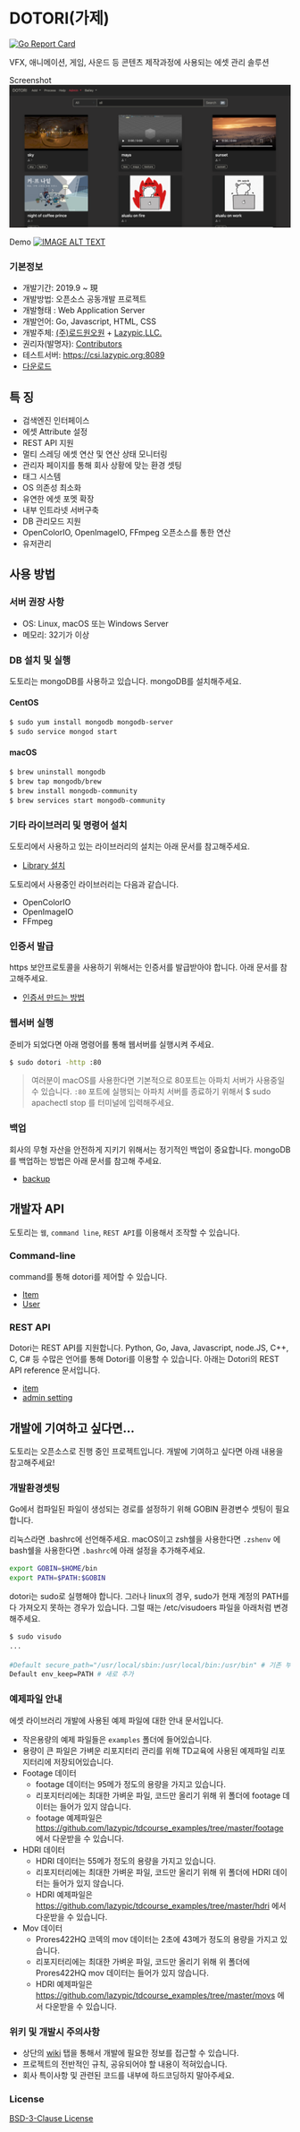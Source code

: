 # DOTORI(가제)

[![Go Report Card](https://goreportcard.com/badge/github.com/rd101/dotori)](https://goreportcard.com/report/github.com/rd101/dotori)

VFX, 애니메이션, 게임, 사운드 등 콘텐츠 제작과정에 사용되는 에셋 관리 솔루션

Screenshot
![screenshot](documents/screenshot.png)

Demo
[![IMAGE ALT TEXT](http://img.youtube.com/vi/VNBdlPDKzTc/0.jpg)](http://www.youtube.com/watch?v=VNBdlPDKzTc "Asset Library System - DOTORI")

### 기본정보
- 개발기간: 2019.9 ~ 現
- 개발방법: 오픈소스 공동개발 프로젝트
- 개발형태 : Web Application Server
- 개발언어: Go, Javascript, HTML, CSS
- 개발주체: [(주)로드원오원](https://rd101.co.kr) + [Lazypic,LLC.](https://lazypic.org)
- 권리자(발명자): [Contributors](https://github.com/RD101/dotori/graphs/contributors)
- 테스트서버: https://csi.lazypic.org:8089
- [다운로드](https://github.com/RD101/dotori/releases)

## 특 징
- 검색엔진 인터페이스
- 에셋 Attribute 설정
- REST API 지원
- 멀티 스레딩 에셋 연산 및 연산 상태 모니터링
- 관리자 페이지를 통해 회사 상황에 맞는 환경 셋팅
- 태그 시스템
- OS 의존성 최소화
- 유연한 에셋 포멧 확장
- 내부 인트라넷 서버구축
- DB 관리모드 지원
- OpenColorIO, OpenImageIO, FFmpeg 오픈소스를 통한 연산
- 유저관리

## 사용 방법

### 서버 권장 사항
- OS: Linux, macOS 또는 Windows Server
- 메모리: 32기가 이상

### DB 설치 및 실행
도토리는 mongoDB를 사용하고 있습니다. mongoDB를 설치해주세요.

#### CentOS
```bash
$ sudo yum install mongodb mongodb-server
$ sudo service mongod start
```

#### macOS
```bash
$ brew uninstall mongodb
$ brew tap mongodb/brew
$ brew install mongodb-community
$ brew services start mongodb-community
```

### 기타 라이브러리 및 명령어 설치
도토리에서 사용하고 있는 라이브러리의 설치는 아래 문서를 참고해주세요.
- [Library 설치](documents/setlibrary.md)

도토리에서 사용중인 라이브러리는 다음과 같습니다.
- OpenColorIO
- OpenImageIO
- FFmpeg

### 인증서 발급
https 보안프로토콜을 사용하기 위해서는 인증서를 발급받아야 합니다. 아래 문서를 참고해주세요.
- [인증서 만드는 방법](documents/how_to_make_certification.md)

### 웹서버 실행
준비가 되었다면 아래 명령어를 통해 웹서버를 실행시켜 주세요.
```bash
$ sudo dotori -http :80
```
> 여러분이 macOS를 사용한다면 기본적으로 80포트는 아파치 서버가 사용중일 수 있습니다. `:80` 포트에 실행되는 아파치 서버를 종료하기 위해서 $ sudo apachectl stop 를 터미널에 입력해주세요.

### 백업
회사의 무형 자산을 안전하게 지키기 위해서는 정기적인 백업이 중요합니다.
mongoDB를 백업하는 방법은 아래 문서를 참고해 주세요.
- [backup](documents/backup.md)

## 개발자 API
도토리는 `웹`, `command line`, `REST API`를 이용해서 조작할 수 있습니다.

### Command-line
command를 통해 dotori를 제어할 수 있습니다.
- [Item](documents/command_item.md)
- [User](documents/command_user.md)

### REST API
Dotori는 REST API를 지원합니다. Python, Go, Java, Javascript, node.JS, C++, C, C# 등 수많은 언어를 통해 Dotori를 이용할 수 있습니다.
아래는 Dotori의  REST API reference 문서입니다.
- [item](documents/restapi_item.md)
- [admin setting](documents/restapi_adminsetting.md)

## 개발에 기여하고 싶다면...
도토리는 오픈소스로 진행 중인 프로젝트입니다. 개발에 기여하고 싶다면 아래 내용을 참고해주세요!

### 개발환경셋팅
Go에서 컴파일된 파일이 생성되는 경로를 설정하기 위해 GOBIN 환경변수 셋팅이 필요합니다.

리눅스라면 .bashrc에 선언해주세요.
macOS이고 zsh쉘을 사용한다면 `.zshenv` 에 bash쉘을 사용한다면 `.bashrc`에 아래 설정을 추가해주세요.

```bash
export GOBIN=$HOME/bin
export PATH=$PATH:$GOBIN
```

dotori는 sudo로 실행해야 합니다. 그러나 linux의 경우, sudo가 현재 계정의 PATH를 다 가져오지 못하는 경우가 있습니다. 그럴 때는 /etc/visudoers 파일을 아래처럼 변경해주세요.

```bash
$ sudo visudo
...

#Default secure_path="/usr/local/sbin:/usr/local/bin:/usr/bin" # 기존 부분 주석 처리
Default env_keep=PATH # 새로 추가
```

### 예제파일 안내
에셋 라이브러리 개발에 사용된 예제 파일에 대한 안내 문서입니다.
- 작은용량의 예제 파일들은 `examples` 폴더에 들어있습니다.
- 용량이 큰 파일은 가벼운 리포지터리 관리를 위해 TD교육에 사용된 예제파일 리포지터리에 저장되어있습니다.
- Footage 데이터
    - footage 데이터는 95메가 정도의 용량을 가지고 있습니다.
    - 리포지터리에는 최대한 가벼운 파일, 코드만 올리기 위해 위 폴더에 footage 데이터는 들어가 있지 않습니다.
    - footage 예제파일은 https://github.com/lazypic/tdcourse_examples/tree/master/footage 에서 다운받을 수 있습니다.
- HDRI 데이터
    - HDRI 데이터는 55메가 정도의 용량을 가지고 있습니다.
    - 리포지터리에는 최대한 가벼운 파일, 코드만 올리기 위해 위 폴더에 HDRI 데이터는 들어가 있지 않습니다.
    - HDRI 예제파일은 https://github.com/lazypic/tdcourse_examples/tree/master/hdri 에서 다운받을 수 있습니다.
- Mov 데이터
    - Prores422HQ 코덱의 mov 데이터는 2초에 43메가 정도의 용량을 가지고 있습니다.
    - 리포지터리에는 최대한 가벼운 파일, 코드만 올리기 위해 위 폴더에 Prores422HQ mov 데이터는 들어가 있지 않습니다.
    - HDRI 예제파일은 https://github.com/lazypic/tdcourse_examples/tree/master/movs 에서 다운받을 수 있습니다.

### 위키 및 개발시 주의사항
- 상단의 [wiki](https://github.com/RD101/dotori/wiki) 탭을 통해서 개발에 필요한 정보를 접근할 수 있습니다.
- 프로젝트의 전반적인 규칙, 공유되어야 할 내용이 적혀있습니다.
- 회사 특이사항 및 관련된 코드를 내부에 하드코딩하지 말아주세요.

### License
[BSD-3-Clause License](https://github.com/RD101/dotori/blob/master/LICENSE)
